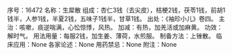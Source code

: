 序号：16472
名称：生犀散
组成：杏仁3钱（去尖皮），桔梗2钱，茯苓1钱，前胡1钱半，人参1钱，半夏2钱，五味子1钱半，甘草1钱。
出处：《袖珍小儿》卷四。
主治：咳嗽，痰逆喘满，心忪惊悸，风热。
加减：有热，加羌活或加麻黄。
功效：解时气。
用法用量：每服2钱，加生姜、薄荷，水煎服。
制备方法：上锉散。
临床应用：None
各家论述：None
用药禁忌：None
附注：None
